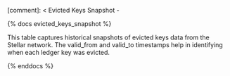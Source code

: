 [comment]: < Evicted Keys Snapshot -

{% docs evicted_keys_snapshot %}

This table captures historical snapshots of evicted keys data from the Stellar network. The valid_from and valid_to timestamps help in identifying when each ledger key was evicted.

{% enddocs %}
